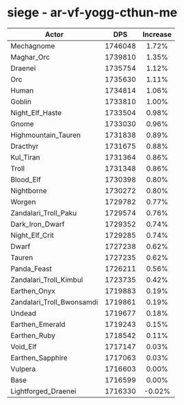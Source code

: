 # siege - ar-vf-yogg-cthun-me
| Actor | DPS | Increase |
|---|:---:|:---:|
|Mechagnome|1746048|1.72%|
|Maghar_Orc|1739810|1.35%|
|Draenei|1735754|1.12%|
|Orc|1735630|1.11%|
|Human|1734814|1.06%|
|Goblin|1733810|1.00%|
|Night_Elf_Haste|1733504|0.98%|
|Gnome|1733030|0.96%|
|Highmountain_Tauren|1731838|0.89%|
|Dracthyr|1731675|0.88%|
|Kul_Tiran|1731364|0.86%|
|Troll|1731348|0.86%|
|Blood_Elf|1730398|0.80%|
|Nightborne|1730272|0.80%|
|Worgen|1729782|0.77%|
|Zandalari_Troll_Paku|1729574|0.76%|
|Dark_Iron_Dwarf|1729352|0.74%|
|Night_Elf_Crit|1729285|0.74%|
|Dwarf|1727238|0.62%|
|Tauren|1727235|0.62%|
|Panda_Feast|1726211|0.56%|
|Zandalari_Troll_Kimbul|1723735|0.42%|
|Earthen_Onyx|1719883|0.19%|
|Zandalari_Troll_Bwonsamdi|1719861|0.19%|
|Undead|1719677|0.18%|
|Earthen_Emerald|1719243|0.15%|
|Earthen_Ruby|1718542|0.11%|
|Void_Elf|1717147|0.03%|
|Earthen_Sapphire|1717063|0.03%|
|Vulpera|1716603|0.00%|
|Base|1716599|0.00%|
|Lightforged_Draenei|1716330|-0.02%|
